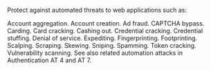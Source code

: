 Protect against automated threats to web applications such as:

Account aggregation.
Account creation.
Ad fraud.
CAPTCHA bypass.
Carding.
Card cracking.
Cashing out.
Credential cracking.
Credential stuffing.
Denial of service.
Expediting.
Fingerprinting.
Footprinting.
Scalping.
Scraping.
Skewing.
Sniping.
Spamming.
Token cracking.
Vulnerability scanning.
See also related automation attacks in Authentication AT 4 and AT 7.
